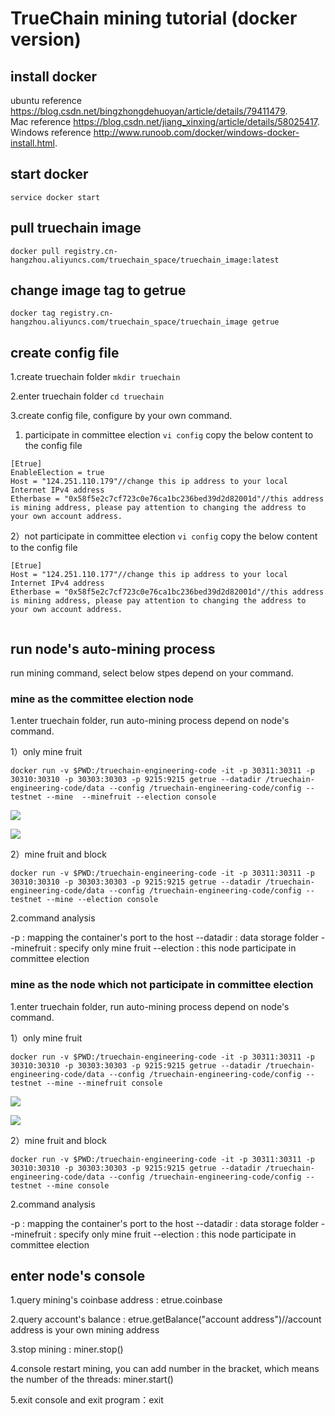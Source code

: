 # TrueChain mining tutorial (docker version)

## install docker

ubuntu reference https://blog.csdn.net/bingzhongdehuoyan/article/details/79411479.   
Mac reference https://blog.csdn.net/jiang_xinxing/article/details/58025417.    
Windows reference http://www.runoob.com/docker/windows-docker-install.html. 

## start docker
`
service docker start
`
## pull truechain image
`
docker pull registry.cn-hangzhou.aliyuncs.com/truechain_space/truechain_image:latest
`
## change image tag to getrue
`
docker tag registry.cn-hangzhou.aliyuncs.com/truechain_space/truechain_image getrue
`
## create config file

1.create truechain folder
`
 mkdir truechain
`

2.enter truechain folder
`
 cd truechain
`

3.create config file, configure by your own command.

 1) participate in committee election
`
vi config
`
 copy the below content to the config file

```
[Etrue]
EnableElection = true  
Host = "124.251.110.179"//change this ip address to your local Internet IPv4 address
Etherbase = "0x58f5e2c7cf723c0e76ca1bc236bed39d2d82001d"//this address is mining address, please pay attention to changing the address to your own account address.
```

2）not participate in committee election
`
 vi config
 `
 copy the below content to the config file

```
[Etrue]   
Host = "124.251.110.177"//change this ip address to your local Internet IPv4 address
Etherbase = "0x58f5e2c7cf723c0e76ca1bc236bed39d2d82001d"//this address is mining address, please pay attention to changing the address to your own account address.
  

```

## run node's auto-mining process
run mining command, select below stpes depend on your command.

### mine as the committee election node

1.enter truechain folder, run auto-mining process depend on node's command.

1）only mine fruit

```
docker run -v $PWD:/truechain-engineering-code -it -p 30311:30311 -p 30310:30310 -p 30303:30303 -p 9215:9215 getrue --datadir /truechain-engineering-code/data --config /truechain-engineering-code/config --testnet --mine  --minefruit --election console
```
![](https://github.com/truechain/wiki/blob/master/developer/img/TrueChain_mining_procedure_02.jpg)

![](https://github.com/truechain/wiki/blob/master/developer/img/TrueChain_mining_procedure_01.jpg)


2）mine fruit and block

```
docker run -v $PWD:/truechain-engineering-code -it -p 30311:30311 -p 30310:30310 -p 30303:30303 -p 9215:9215 getrue --datadir /truechain-engineering-code/data --config /truechain-engineering-code/config --testnet --mine --election console
```
2.command analysis

-p : mapping the container's port to the host
--datadir : data storage folder
--minefruit : specify only mine fruit
--election : this node participate in committee election


### mine as the node which not participate in committee election

1.enter truechain folder, run auto-mining process depend on node's command.

1）only mine fruit

```
docker run -v $PWD:/truechain-engineering-code -it -p 30311:30311 -p 30310:30310 -p 30303:30303 -p 9215:9215 getrue --datadir /truechain-engineering-code/data --config /truechain-engineering-code/config --testnet --mine --minefruit console
```
![](https://github.com/truechain/wiki/blob/master/developer/img/TrueChain_mining_procedure_03.jpg)

![](https://github.com/truechain/wiki/blob/master/developer/img/TrueChain_mining_procedure_01.jpg)


2）mine fruit and block

```
docker run -v $PWD:/truechain-engineering-code -it -p 30311:30311 -p 30310:30310 -p 30303:30303 -p 9215:9215 getrue --datadir /truechain-engineering-code/data --config /truechain-engineering-code/config --testnet --mine console
```

2.command analysis

-p : mapping the container's port to the host
--datadir : data storage folder
--minefruit : specify only mine fruit
--election : this node participate in committee election


## enter node's console

1.query mining's coinbase address : etrue.coinbase

2.query account's balance : etrue.getBalance("account address")//account address is your own mining address

3.stop mining : miner.stop()

4.console restart mining, you can add number in the bracket, which means the number of the threads: miner.start()

5.exit console and exit program：exit
